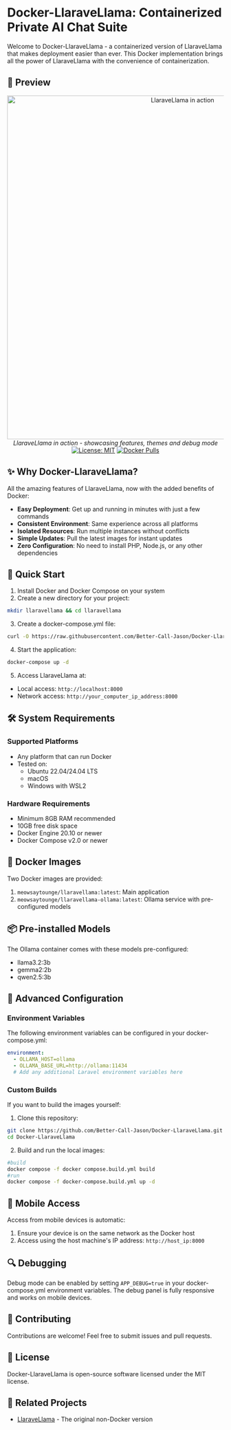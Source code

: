 # Docker-LlaraveLlama: Containerized Private AI Chat Suite

Welcome to Docker-LlaraveLlama - a containerized version of LlaraveLlama that makes deployment easier than ever. This Docker implementation brings all the power of LlaraveLlama with the convenience of containerization.

## 📸 Preview

<div align="center">
    <img src="preview.gif" alt="LlaraveLlama in action" width="800">
    <br />
   <em>LlaraveLlama in action - showcasing features, themes and debug mode</em>
   <br />
    <a href="LICENSE"><img src="https://img.shields.io/badge/License-MIT-blue.svg" alt="License: MIT"></a>
    <a href="https://hub.docker.com/r/meowsaytounge/llaravellama"><img src="https://img.shields.io/docker/pulls/meowsaytounge/llaravellama.svg" alt="Docker Pulls"></a>
</div>

## ✨ Why Docker-LlaraveLlama?

All the amazing features of LlaraveLlama, now with the added benefits of Docker:
- **Easy Deployment**: Get up and running in minutes with just a few commands
- **Consistent Environment**: Same experience across all platforms
- **Isolated Resources**: Run multiple instances without conflicts
- **Simple Updates**: Pull the latest images for instant updates
- **Zero Configuration**: No need to install PHP, Node.js, or any other dependencies

## 🚀 Quick Start

1. Install Docker and Docker Compose on your system
2. Create a new directory for your project:
```bash
mkdir llaravellama && cd llaravellama
```

3. Create a docker-compose.yml file:
```bash
curl -O https://raw.githubusercontent.com/Better-Call-Jason/Docker-LlaraveLlama/master/docker-compose.yml
```

4. Start the application:
```bash
docker-compose up -d
```

5. Access LlaraveLlama at:
- Local access: `http://localhost:8000`
- Network access: `http://your_computer_ip_address:8000`

## 🛠 System Requirements

### Supported Platforms
- Any platform that can run Docker
- Tested on:
  - Ubuntu 22.04/24.04 LTS
  - macOS
  - Windows with WSL2

### Hardware Requirements
- Minimum 8GB RAM recommended
- 10GB free disk space
- Docker Engine 20.10 or newer
- Docker Compose v2.0 or newer

## 🐋 Docker Images

Two Docker images are provided:
1. `meowsaytounge/llaravellama:latest`: Main application
2. `meowsaytounge/llaravellama-ollama:latest`: Ollama service with pre-configured models

## 📦 Pre-installed Models

The Ollama container comes with these models pre-configured:
- llama3.2:3b
- gemma2:2b
- qwen2.5:3b

## 🔧 Advanced Configuration

### Environment Variables

The following environment variables can be configured in your docker-compose.yml:

```yaml
environment:
  - OLLAMA_HOST=ollama
  - OLLAMA_BASE_URL=http://ollama:11434
  # Add any additional Laravel environment variables here
```

### Custom Builds

If you want to build the images yourself:

1. Clone this repository:
```bash
git clone https://github.com/Better-Call-Jason/Docker-LlaraveLlama.git
cd Docker-LlaraveLlama
```

2. Build and run the local images:
```bash
#build
docker compose -f docker compose.build.yml build
#run
docker compose -f docker-compose.build.yml up -d
```

## 📱 Mobile Access

Access from mobile devices is automatic:
1. Ensure your device is on the same network as the Docker host
2. Access using the host machine's IP address: `http://host_ip:8000`

## 🔍 Debugging

Debug mode can be enabled by setting `APP_DEBUG=true` in your docker-compose.yml environment variables. The debug panel is fully responsive and works on mobile devices.

## 🤝 Contributing

Contributions are welcome! Feel free to submit issues and pull requests.

## 📜 License

Docker-LlaraveLlama is open-source software licensed under the MIT license.

## 🔗 Related Projects

- [LlaraveLlama](https://github.com/Better-Call-Jason/LlaraveLlama) - The original non-Docker version
